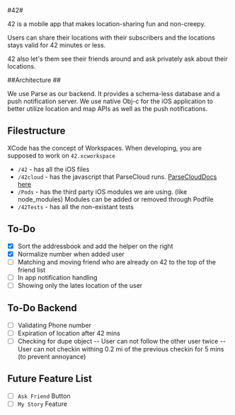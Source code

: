 #42#

42 is a mobile app that makes location-sharing fun and non-creepy.

Users can share their locations with their subscribers and the locations stays valid for 42 minutes or less.

42 also let's them see their friends around and ask privately ask about their locations.


##Architecture ##

We use Parse as our backend. It provides a schema-less database and a push notification server. We use native Obj-c for the iOS application to better utilize location and map APIs as well as the push notifications.


## Filestructure ##

XCode has the concept of Workspaces. When developing, you are supposed to work on `42.xcworkspace`

* `/42` - has all the iOS files
* `/42cloud` - has the javascript that ParseCloud runs. [ParseCloudDocs here](https://parse.com/docs/cloud_code_guide)
* `/Pods` - has the third party iOS modules we are using. (like node_modules) Modules can be added or removed through Podfile
* `/42Tests` - has all the non-existant tests


## To-Do ##
- [X] Sort the addressbook and add the helper on the right
- [X] Normalize number when added user
- [ ] Matching and moving friend who are already on 42 to the top of the friend list
- [ ] In app notification handling
- [ ] Showing only the lates location of the user

## To-Do Backend ##
- [ ] Validating Phone number
- [ ] Expiration of location after 42 mins
- [ ] Checking for dupe object
-- User can not follow the other user twice
-- User can not checkin withing 0.2 mi of the previous checkin for 5 mins (to prevent annoyance) 

## Future Feature List ##
- [ ] `Ask Friend` Button
- [ ] `My Story` Feature

